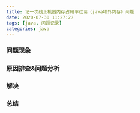 ```yaml
---
title: 记一次线上机器内存占用率过高（java堆外内存）问题
date: 2020-07-30 11:27:22
tags: [java, 问题记录]
categories: java
---
```

### 问题现象

### 原因排查&问题分析

### 解决

### 总结
